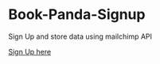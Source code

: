 # Book-Panda-Signup
 Sign Up and store data using mailchimp API
 
[Sign Up here](https://fast-stream-95730.herokuapp.com/)
